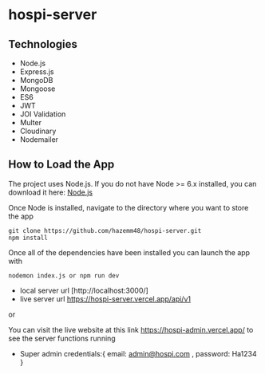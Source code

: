 # hospi-server

## Technologies

- Node.js
- Express.js
- MongoDB
- Mongoose
- ES6
- JWT
- JOI Validation
- Multer
- Cloudinary
- Nodemailer

## How to Load the App

The project uses Node.js. If you do not have Node >= 6.x installed, you can download it here: [Node.js](https://nodejs.org/en/)

Once Node is installed, navigate to the directory where you want to store the app
```
git clone https://github.com/hazemm48/hospi-server.git
npm install
```
Once all of the dependencies have been installed you can launch the app with
```
nodemon index.js or npm run dev
```
- local server url [http://localhost:3000/]
- live server url https://hospi-server.vercel.app/api/v1

or

You can visit the live website at this link https://hospi-admin.vercel.app/ to see the server functions running
- Super admin credentials:{ email: admin@hospi.com , password: Ha1234 }
